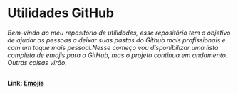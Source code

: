 # Utilidades GitHub #
*_Bem-vindo ao meu repositório de utilidades, esse repositório tem o objetivo de ajudar as pessoas a deixar suas pastas do Github mais profissionais e com um toque mais pessoal.Nesse começo vou disponibilizar uma lista completa de emojis para o GitHub, mas o projeto continua em andamento. Outras coisas virão._*
##
**Link: [Emojis](https://github.com/brigiddesigner/utilidades-github/blob/main/emojis/emoji.md)**
